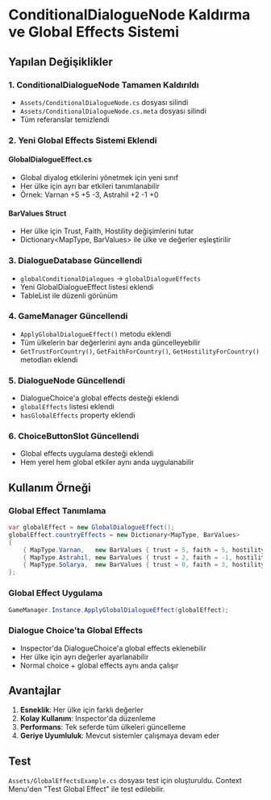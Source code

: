 # ConditionalDialogueNode Kaldırma ve Global Effects Sistemi

## Yapılan Değişiklikler

### 1. ConditionalDialogueNode Tamamen Kaldırıldı
- `Assets/ConditionalDialogueNode.cs` dosyası silindi
- `Assets/ConditionalDialogueNode.cs.meta` dosyası silindi
- Tüm referanslar temizlendi

### 2. Yeni Global Effects Sistemi Eklendi

#### GlobalDialogueEffect.cs
- Global diyalog etkilerini yönetmek için yeni sınıf
- Her ülke için ayrı bar etkileri tanımlanabilir
- Örnek: Varnan +5 +5 -3, Astrahil +2 -1 +0

#### BarValues Struct
- Her ülke için Trust, Faith, Hostility değişimlerini tutar
- Dictionary<MapType, BarValues> ile ülke ve değerler eşleştirilir

### 3. DialogueDatabase Güncellendi
- `globalConditionalDialogues` → `globalDialogueEffects`
- Yeni GlobalDialogueEffect listesi eklendi
- TableList ile düzenli görünüm

### 4. GameManager Güncellendi
- `ApplyGlobalDialogueEffect()` metodu eklendi
- Tüm ülkelerin bar değerlerini aynı anda güncelleyebilir
- `GetTrustForCountry()`, `GetFaithForCountry()`, `GetHostilityForCountry()` metodları eklendi

### 5. DialogueNode Güncellendi
- DialogueChoice'a global effects desteği eklendi
- `globalEffects` listesi eklendi
- `hasGlobalEffects` property eklendi

### 6. ChoiceButtonSlot Güncellendi
- Global effects uygulama desteği eklendi
- Hem yerel hem global etkiler aynı anda uygulanabilir

## Kullanım Örneği

### Global Effect Tanımlama
```csharp
var globalEffect = new GlobalDialogueEffect();
globalEffect.countryEffects = new Dictionary<MapType, BarValues>
{
    { MapType.Varnan,   new BarValues { trust = 5, faith = 5, hostility = -3 } },
    { MapType.Astrahil, new BarValues { trust = 2, faith = -1, hostility = 0 } },
    { MapType.Solarya,  new BarValues { trust = 0, faith = 3, hostility = 1 } }
};
```

### Global Effect Uygulama
```csharp
GameManager.Instance.ApplyGlobalDialogueEffect(globalEffect);
```

### Dialogue Choice'ta Global Effects
- Inspector'da DialogueChoice'a global effects eklenebilir
- Her ülke için ayrı değerler ayarlanabilir
- Normal choice + global effects aynı anda çalışır

## Avantajlar

1. **Esneklik**: Her ülke için farklı değerler
2. **Kolay Kullanım**: Inspector'da düzenleme
3. **Performans**: Tek seferde tüm ülkeleri güncelleme
4. **Geriye Uyumluluk**: Mevcut sistemler çalışmaya devam eder

## Test

`Assets/GlobalEffectsExample.cs` dosyası test için oluşturuldu.
Context Menu'den "Test Global Effect" ile test edilebilir. 